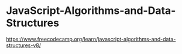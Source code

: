 # JavaScript-Algorithms-and-Data-Structures
https://www.freecodecamp.org/learn/javascript-algorithms-and-data-structures-v8/
